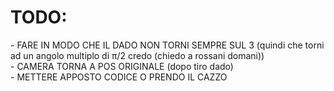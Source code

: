 <h1> TODO: </h1>
  - FARE IN MODO CHE IL DADO NON TORNI SEMPRE SUL 3 (quindi che torni ad un angolo multiplo di π/2 credo (chiedo a rossani domani))
  <br>
  - CAMERA TORNA A POS ORIGINALE (dopo tiro dado)
    <br>
  - METTERE APPOSTO CODICE O PRENDO IL CAZZO
    <br>
